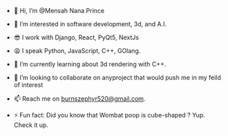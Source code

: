 - 👋 Hi, I’m @Mensah Nana Prince
- 👀 I’m interested in software development, 3d, and A.I.
- 😎 I work with Django, React, PyQt5, NextJs
- 😩 I speak Python, JavaScript, C++, GOlang.
- 🌱 I’m currently learning about 3d rendering with C++.
- 💞️ I’m looking to collaborate on anyproject that would push me in my feild of interest
- 📫 Reach me on burnszephyr520@gmail.com. 

  
- ⚡ Fun fact: Did you know that Wombat poop is cube-shaped ? Yup. Check it up.

<!---
MensahPrince/MensahPrince is a ✨ special ✨ repository because its `README.md` (this file) appears on your GitHub profile.
You can click the Preview link to take a look at your changes.
--->
